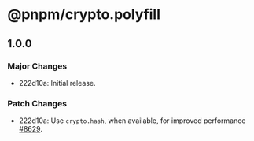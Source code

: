 # @pnpm/crypto.polyfill

## 1.0.0

### Major Changes

- 222d10a: Initial release.

### Patch Changes

- 222d10a: Use `crypto.hash`, when available, for improved performance [#8629](https://github.com/pnpm/pnpm/pull/8629).
